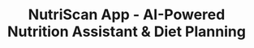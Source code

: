 ---
layout: home
title: NutriScan App - AI-Powered Nutrition Assistant & Diet Planning
description: Transform your nutrition journey with NutriScan App. Get instant meal analysis, personalized diet plans, and AI-powered nutrition guidance.

head:
  - - meta
    - name: keywords
      content: nutrition app, diet planning, meal tracking, AI nutritionist, healthy eating, meal scanner
  - - meta
    - name: author
      content: NutriScan App
  - - script
    - type: application/ld+json
      children: |
        {
          "@context": "https://schema.org",
          "@type": "WebSite",
          "name": "NutriScan App",
          "description": "AI-Powered Nutrition Assistant & Diet Planning",
          "url": "https://nutriscan.app"
        }

hero:
  name: "NutriScan App"
  text: "Your AI-Powered Nutrition Assistant"
  tagline: Track & Diet Plan
  image:
    src: /hero-image.webp
    alt: NutriScan App interface showing meal analysis and nutrition tracking
  actions:
    - theme: brand
      text: Get Started
      link: /getting-started
    - theme: alt
      text: View Features
      link: /overview

features:
  - icon: 📸
    title: Smart Meal Scanning
    details: Take a picture of your meal and instantly get nutritional insights with NutriScore
    link: /guide/meal-scanning
  - icon: 🤖
    title: AI Assistant Monika
    details: Get personalized nutrition advice from our voice-powered AI nutritionist
    link: /guide/ai-assistant
  - icon: 📊
    title: 28-Day Diet Plans
    details: Receive customized diet plans based on your goals, preferences, and lifestyle
    link: /guide/diet-planning
  - icon: 💬
    title: NutriBites
    details: Interact with your meal timeline and get intelligent insights about your eating habits
    link: /guide/nutribites
---